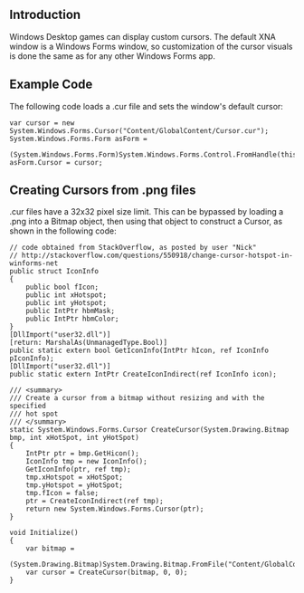 ## Introduction

Windows Desktop games can display custom cursors. The default XNA window is a Windows Forms window, so customization of the cursor visuals is done the same as for any other Windows Forms app.

## Example Code

The following code loads a .cur file and sets the window's default cursor:  

``` lang:c#
var cursor = new System.Windows.Forms.Cursor("Content/GlobalContent/Cursor.cur");
System.Windows.Forms.Form asForm =
    (System.Windows.Forms.Form)System.Windows.Forms.Control.FromHandle(this.Window.Handle);
asForm.Cursor = cursor;
```

## Creating Cursors from .png files

.cur files have a 32x32 pixel size limit. This can be bypassed by loading a .png into a Bitmap object, then using that object to construct a Cursor, as shown in the following code:

``` lang:c#
// code obtained from StackOverflow, as posted by user "Nick"
// http://stackoverflow.com/questions/550918/change-cursor-hotspot-in-winforms-net
public struct IconInfo
{
    public bool fIcon;
    public int xHotspot;
    public int yHotspot;
    public IntPtr hbmMask;
    public IntPtr hbmColor;
}
[DllImport("user32.dll")]
[return: MarshalAs(UnmanagedType.Bool)]
public static extern bool GetIconInfo(IntPtr hIcon, ref IconInfo pIconInfo);
[DllImport("user32.dll")]
public static extern IntPtr CreateIconIndirect(ref IconInfo icon);

/// <summary>
/// Create a cursor from a bitmap without resizing and with the specified
/// hot spot
/// </summary>
static System.Windows.Forms.Cursor CreateCursor(System.Drawing.Bitmap bmp, int xHotSpot, int yHotSpot)
{
    IntPtr ptr = bmp.GetHicon();
    IconInfo tmp = new IconInfo();
    GetIconInfo(ptr, ref tmp);
    tmp.xHotspot = xHotSpot;
    tmp.yHotspot = yHotSpot;
    tmp.fIcon = false;
    ptr = CreateIconIndirect(ref tmp);
    return new System.Windows.Forms.Cursor(ptr);
}

void Initialize()
{
    var bitmap = 
        (System.Drawing.Bitmap)System.Drawing.Bitmap.FromFile("Content/GlobalContent/SmallCursor.png");
    var cursor = CreateCursor(bitmap, 0, 0);
}
```

 
